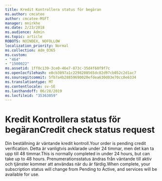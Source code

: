 ```yaml
---
title: Kredit Kontrollera status för begäran
ms.author: cmcatee
author: cmcatee-MSFT
manager: mnirkhe
ms.date: 2/23/2018
ms.audience: Admin
ms.topic: article
ROBOTS: NOINDEX, NOFOLLOW
localization_priority: Normal
ms.collection: Adm_O365
ms.custom:
- "464"
- "1500022"
ms.assetid: 1ff0c139-3ce0-46e7-873c-35d4f60f9f7c
ms.openlocfilehash: e8cb3097a1c2298208565dc82d97cb052c2d1ac7
ms.sourcegitcommit: 5fb7a4b28859690020efdea630d03e70cc0e6334
ms.translationtype: MT
ms.contentlocale: sv-SE
ms.lasthandoff: 06/28/2019
ms.locfileid: "35363059"
---
```

# <a name="credit-check-status-request"></a><span data-ttu-id="0e3e4-102">Kredit Kontrollera status för begäran</span><span class="sxs-lookup"><span data-stu-id="0e3e4-102">Credit check status request</span></span>

<span data-ttu-id="0e3e4-103">Din beställning är väntande kredit kontroll.</span><span class="sxs-lookup"><span data-stu-id="0e3e4-103">Your order is pending credit verification.</span></span> <span data-ttu-id="0e3e4-104">Detta är vanligtvis avklarade under 24 timmar, men det kan ta upp till 48 timmar.</span><span class="sxs-lookup"><span data-stu-id="0e3e4-104">This is normally completed in under 24 hours, but can take up to 48 hours.</span></span> <span data-ttu-id="0e3e4-105">Prenumerationsstatus ändras från väntande till aktiv och tjänster kommer att användas när du är färdig.</span><span class="sxs-lookup"><span data-stu-id="0e3e4-105">When complete, your subscription status will change from Pending to Active, and services will be available for use.</span></span>
  